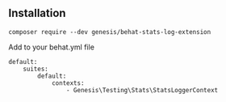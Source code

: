 Installation
-------------

```
composer require --dev genesis/behat-stats-log-extension
```

Add to your behat.yml file

```
default:
    suites:
        default:
            contexts:
                - Genesis\Testing\Stats\StatsLoggerContext
```